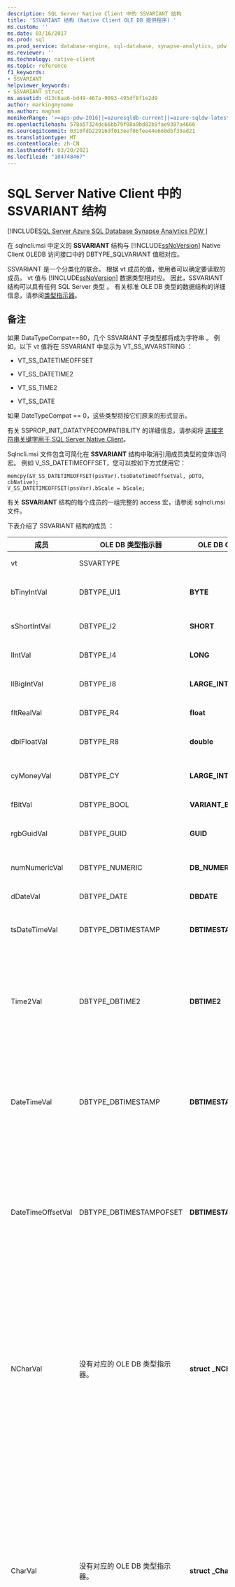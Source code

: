 ```yaml
---
description: SQL Server Native Client 中的 SSVARIANT 结构
title: 'SSVARIANT 结构 (Native Client OLE DB 提供程序) '
ms.custom: ''
ms.date: 03/16/2017
ms.prod: sql
ms.prod_service: database-engine, sql-database, synapse-analytics, pdw
ms.reviewer: ''
ms.technology: native-client
ms.topic: reference
f1_keywords:
- SSVARIANT
helpviewer_keywords:
- SSVARIANT struct
ms.assetid: d13c6aa6-bd49-467a-9093-495df8f1e2d9
author: markingmyname
ms.author: maghan
monikerRange: '>=aps-pdw-2016||=azuresqldb-current||=azure-sqldw-latest||>=sql-server-2016||>=sql-server-linux-2017||=azuresqldb-mi-current'
ms.openlocfilehash: 578a57324dc66bb79f08a9bd82b9fae9387a4666
ms.sourcegitcommit: 0310fdb22916df013eef86fee44e660dbf39ad21
ms.translationtype: MT
ms.contentlocale: zh-CN
ms.lasthandoff: 03/20/2021
ms.locfileid: "104748467"
---
```

# <a name="ssvariant-structure-in-sql-server-native-client"></a>SQL Server Native Client 中的 SSVARIANT 结构
[!INCLUDE[SQL Server Azure SQL Database Synapse Analytics PDW ](../../includes/applies-to-version/sql-asdb-asdbmi-asa-pdw.md)]

  在 sqlncli.msi 中定义的 **SSVARIANT** 结构与 [!INCLUDE[ssNoVersion](../../includes/ssnoversion-md.md)] Native Client OLEDB 访问接口中的 DBTYPE_SQLVARIANT 值相对应。  
  
 SSVARIANT  是一个分类化的联合。 根据 vt 成员的值，使用者可以确定要读取的成员。 vt 值与 [!INCLUDE[ssNoVersion](../../includes/ssnoversion-md.md)] 数据类型相对应。 因此，SSVARIANT 结构可以具有任何 SQL Server 类型  。 有关标准 OLE DB 类型的数据结构的详细信息，请参阅[类型指示器](/previous-versions/windows/desktop/ms711251(v=vs.85))。  
  
## <a name="remarks"></a>备注  
 如果 DataTypeCompat==80，几个 SSVARIANT 子类型都将成为字符串  。 例如，以下 vt 值将在 SSVARIANT 中显示为 VT_SS_WVARSTRING  ：  
  
-   VT_SS_DATETIMEOFFSET  
  
-   VT_SS_DATETIME2  
  
-   VT_SS_TIME2  
  
-   VT_SS_DATE  
  
 如果 DateTypeCompat == 0，这些类型将按它们原来的形式显示。  
  
 有关 SSPROP_INIT_DATATYPECOMPATIBILITY 的详细信息，请参阅将 [连接字符串关键字用于 SQL Server Native Client](../../relational-databases/native-client/applications/using-connection-string-keywords-with-sql-server-native-client.md)。  
  
 Sqlncli.msi 文件包含可简化在 **SSVARIANT** 结构中取消引用成员类型的变体访问宏。 例如 V_SS_DATETIMEOFFSET，您可以按如下方式使用它：  
  
```  
memcpy(&V_SS_DATETIMEOFFSET(pssVar).tsoDateTimeOffsetVal, pDTO, cbNative);  
V_SS_DATETIMEOFFSET(pssVar).bScale = bScale;  
```  
  
 有关 **SSVARIANT** 结构的每个成员的一组完整的 access 宏，请参阅 sqlncli.msi 文件。  
  
 下表介绍了 SSVARIANT 结构的成员  ：  
  
|成员|OLE DB 类型指示器|OLE DB C 数据类型|vt 值|注释|  
|------------|---------------------------|------------------------|--------------|--------------|  
|vt|SSVARTYPE|||指定 SSVARIANT 结构中包含的值类型  。|  
|bTinyIntVal|DBTYPE_UI1|**BYTE**|**VT_SS_UI1**|支持 tinyint  [!INCLUDE[ssNoVersion](../../includes/ssnoversion-md.md)] 数据类型。|  
|sShortIntVal|DBTYPE_I2|**SHORT**|**VT_SS_I2**|支持 smallint  [!INCLUDE[ssNoVersion](../../includes/ssnoversion-md.md)] 数据类型。|  
|lIntVal|DBTYPE_I4|**LONG**|**VT_SS_I4**|支持 int  [!INCLUDE[ssNoVersion](../../includes/ssnoversion-md.md)] 数据类型。|  
|llBigIntVal|DBTYPE_I8|**LARGE_INTEGER**|**VT_SS_I8**|支持 bigint  [!INCLUDE[ssNoVersion](../../includes/ssnoversion-md.md)] 数据类型。|  
|fltRealVal|DBTYPE_R4|**float**|**VT_SS_R4**|支持 real  [!INCLUDE[ssNoVersion](../../includes/ssnoversion-md.md)] 数据类型。|  
|dblFloatVal|DBTYPE_R8|**double**|**VT_SS_R8**|支持 float  [!INCLUDE[ssNoVersion](../../includes/ssnoversion-md.md)] 数据类型。|  
|cyMoneyVal|DBTYPE_CY|**LARGE_INTEGER**|**VT_SS_MONEY VT_SS_SMALLMONEY**|支持 money  和 smallmoney  [!INCLUDE[ssNoVersion](../../includes/ssnoversion-md.md)] 数据类型。|  
|fBitVal|DBTYPE_BOOL|**VARIANT_BOOL**|**VT_SS_BIT**|支持 bit  [!INCLUDE[ssNoVersion](../../includes/ssnoversion-md.md)] 数据类型。|  
|rgbGuidVal|DBTYPE_GUID|**GUID**|**VT_SS_GUID**|支持 uniqueidentifier  [!INCLUDE[ssNoVersion](../../includes/ssnoversion-md.md)] 数据类型。|  
|numNumericVal|DBTYPE_NUMERIC|**DB_NUMERIC**|**VT_SS_NUMERIC**|支持 numeric  [!INCLUDE[ssNoVersion](../../includes/ssnoversion-md.md)] 数据类型。|  
|dDateVal|DBTYPE_DATE|**DBDATE**|**VT_SS_DATE**|支持 date **数据类型**[!INCLUDE[ssNoVersion](../../includes/ssnoversion-md.md)]。|  
|tsDateTimeVal|DBTYPE_DBTIMESTAMP|**DBTIMESTAMP**|**VT_SS_SMALLDATETIME VT_SS_DATETIME VT_SS_DATETIME2**|支持 smalldatetime  、datetime  和 datetime2  [!INCLUDE[ssNoVersion](../../includes/ssnoversion-md.md)] 数据类型。|  
|Time2Val|DBTYPE_DBTIME2|**DBTIME2**|**VT_SS_TIME2**|支持 time  [!INCLUDE[ssNoVersion](../../includes/ssnoversion-md.md)] 数据类型。<br /><br /> 包括以下成员：<br /><br /> tTime2Val  (DBTIME2  )<br /><br /> bScale  (BYTE  ) 指定 tTime2Val  值的小数位数。|  
|DateTimeVal|DBTYPE_DBTIMESTAMP|**DBTIMESTAMP**|**VT_SS_DATETIME2**|支持 datetime2  [!INCLUDE[ssNoVersion](../../includes/ssnoversion-md.md)] 数据类型。<br /><br /> 包括以下成员：<br /><br /> tsDataTimeVal  (DBTIMESTAMP)<br /><br /> bScale  (BYTE  ) 指定 tsDataTimeVal  值的小数位数。|  
|DateTimeOffsetVal|DBTYPE_DBTIMESTAMPOFSET|**DBTIMESTAMPOFFSET**|**VT_SS_DATETIMEOFFSET**|支持 datetimeoffset  [!INCLUDE[ssNoVersion](../../includes/ssnoversion-md.md)] 数据类型。<br /><br /> 包括以下成员：<br /><br /> tsoDateTimeOffsetVal  (DBTIMESTAMPOFFSET  )<br /><br /> bScale  (BYTE  ) 指定 tsoDateTimeOffsetVal  值的小数位数。|  
|NCharVal|没有对应的 OLE DB 类型指示器。|**struct _NCharVal**|**VT_SS_WVARSTRING、**<br /><br /> **VT_SS_WSTRING**|支持 nchar  和 nvarchar  [!INCLUDE[ssNoVersion](../../includes/ssnoversion-md.md)] 数据类型。<br /><br /> 包括以下成员：<br /><br /> sActualLength  (SHORT  ) 指定 pwchNCharVal  指向的字符串的实际长度。 不包括尾零。<br /><br /> sMaxLength  (SHORT  ) 指定 pwchNCharVal  指向的字符串的最大长度。<br /><br /> 指向字符串的 pwchNCharVal  (WCHAR  \*) 指针。<br /><br /> 不使用的成员：rgbReserved、dwReserved 和 pwchReserved。|  
|CharVal|没有对应的 OLE DB 类型指示器。|**struct _CharVal**|**VT_SS_STRING、**<br /><br /> **VT_SS_VARSTRING**|支持 char 和 varchar[!INCLUDE[ssNoVersion](../../includes/ssnoversion-md.md)] 数据类型。<br /><br /> 包括以下成员：<br /><br /> sActualLength (SHORT) 指定 pchCharVal 指向的字符串的实际长度。 不包括尾零。<br /><br /> sMaxLength (SHORT) 指定 pchCharVal 指向的字符串的最大长度。<br /><br /> 指向字符串的 pchCharVal (CHAR \*) 指针。<br /><br /> 不使用的成员：<br /><br /> rgbReserved、dwReserved 和 pwchReserved。|  
|BinaryVal|没有对应的 OLE DB 类型指示器。|**struct _BinaryVal**|**VT_SS_VARBINARY、**<br /><br /> **VT_SS_BINARY**|支持 binary 和 varbinary[!INCLUDE[ssNoVersion](../../includes/ssnoversion-md.md)] 数据类型。<br /><br /> 包括以下成员：<br /><br /> sActualLength (SHORT) 指定 prgbBinaryVal 指向的数据的实际长度。<br /><br /> sMaxLength (SHORT) 指定 prgbBinaryVal 指向的数据的最大长度。<br /><br /> 指向二进制数据的 prgbBinaryVal (BYTE \*) 指针。<br /><br /> 不使用的成员：dwReserved。|  
|UnknownType|不使用|不使用|不使用|不使用|  
|BLOBType|不使用|不使用|不使用|不使用|  
  
## <a name="see-also"></a>另请参阅  
 [数据类型 (OLE DB)](../../relational-databases/native-client-ole-db-data-types/data-types-ole-db.md)  
  
